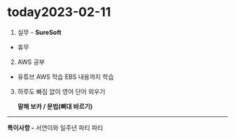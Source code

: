 # today2023-02-11

1. 실무 - **SureSoft**

- 휴무

2. AWS 공부
- 유튜브 AWS 학습 EBS 내용까지 학습

3. 하루도 빠짐 없이 영어 단어 외우기
    
     **말해 보카 / 문법(뼈대 바르기)**
   

---

**특이사항 -** 서연이와 일주년 파티 파티
